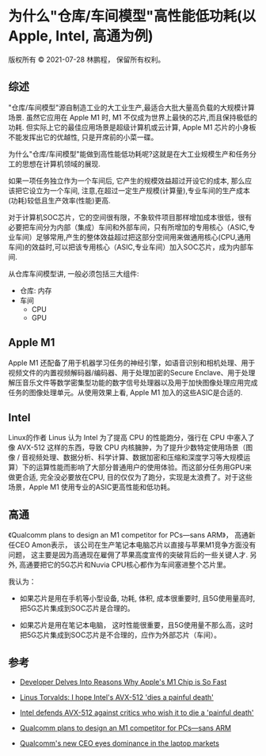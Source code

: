 # 为什么"仓库/车间模型"高性能低功耗(以Apple, Intel, 高通为例)

版权所有 © 2021-07-28 林鹏程， 保留所有权利。

## 综述

"仓库/车间模型"源自制造工业的大工业生产,最适合大批大量高负载的大规模计算场景. 虽然它应用在 Apple M1 时, M1 不仅成为世界上最快的芯片,而且保持极低的功耗. 但实际上它的最佳应用场景是超级计算机或云计算, Apple M1 芯片的小身板不能发挥出它的优越性, 只是开席前的小菜一碟。 ​​​​

为什么"仓库/车间模型"能做到高性能低功耗呢?这就是在大工业规模生产和任务分工的思想在计算机领域的展现.

如果一项任务独立作为一个车间后, 它产生的规模效益超过开设它的成本, 那么应该把它设立为一个车间, 注意,在超过一定生产规模(计算量),专业车间的生产成本(功耗)较低且生产效率(性能)更高.

对于计算机SOC芯片，它的空间很有限，不象软件项目那样增加成本很低，很有必要把车间分为内部（集成）车间和外部车间，只有所增加的专用核心（ASIC,专业车间）足够常用,产生的整体效益超过把这部分空间用来做通用核心(CPU,通用车间)的效益时,可以把该专用核心（ASIC,专业车间）加入SOC芯片，成为内部车间.

从仓库车间模型讲, 一般必须包括三大组件:

- 仓库: 内存
- 车间
  - CPU
  - GPU

## Apple M1

Apple M1 还配备了用于机器学习任务的神经引擎，如语音识别和相机处理、用于视频文件的内置视频解码器/编码器、用于处理加密的Secure Enclave、用于处理解压音乐文件等数学密集型功能的数字信号处理器以及用于加快图像处理应用完成任务的图像处理单元。从使用效果上看, Apple M1 加入的这些ASIC是合适的.


## Intel

Linux的作者 Linus 认为 Intel 为了提高 CPU 的性能跑分，强行在 CPU 中塞入了像 AVX-512 这样的东西，导致 CPU 内核臃肿，为了提升少数特定使用场景（图像 / 音视频处理、数据分析、科学计算、数据加密和压缩和深度学习等大规模运算）下的运算性能而影响了大部分普通用户的使用体验。而这部分任务用GPU来做更合适, 完全没必要放在CPU, 目的仅仅为了跑分，实现是太浪费了。对于这些场景，Apple M1 使用专业的ASIC更高性能和低功耗。

## 高通

《Qualcomm plans to design an M1 competitor for PCs—sans ARM》，
高通新任CEO Amon表示，
该公司在生产笔记本电脑芯片以直接与苹果M1竞争方面没有问题，
这主要是因为高通现在雇佣了苹果高度宣传的突破背后的一些关键人才.
另外, 高通要把它的5G芯片和Nuvia CPU核心都作为车间塞进整个芯片里。

我认为：

- 如果芯片是用在手机等小型设备, 功耗, 体积, 成本很重要时, 且5G使用量高时, 把5G芯片集成到SOC芯片是合理的。

- 如果芯片是用在笔记本电脑， 这时性能很重要，且5G使用量不那么高，这时把5G芯片集成到SOC芯片是不合理的，应作为外部芯片（车间）。

## 参考

- [Developer Delves Into Reasons Why Apple's M1 Chip is So Fast](https://www.macrumors.com/2020/11/30/m1-chip-speed-explanation-developer/)

- [Linus Torvalds: I hope Intel's AVX-512 'dies a painful death'](https://www.zdnet.com/article/linus-torvalds-i-hope-intels-avx-512-dies-a-painful-death/)

- [Intel defends AVX-512 against critics who wish it to die a 'painful death'](https://www.pcworld.com/article/3571956/intel-defends-avx-512-against-critics-who-wish-it-to-die-a-painful-death.html)

- [Qualcomm plans to design an M1 competitor for PCs—sans ARM](
https://arstechnica.com/gadgets/2021/07/qualcomm-ceo-we-can-beat-apple-because-we-poached-talent-from-them/)

- [Qualcomm's new CEO eyes dominance in the laptop markets](https://www.reuters.com/technology/qualcomms-new-ceo-eyes-dominance-laptop-markets-2021-07-01/)
